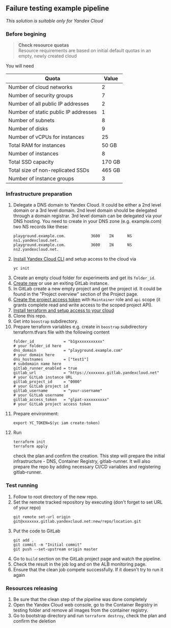## Failure testing example pipeline ##

*This solution is suitable only for Yandex Cloud*
### Before begining ###

>**Check resource quotas** </br>
> Resource requirements are based on initial default quotas in an empty, newly created cloud

You will need

|Quota|Value|
|-----|-----|
|Number of cloud networks|2|
|Number of security groups|7|
|Number of all public IP addresses|2|
|Number of static public IP addresses|1|
|Number of subnets|8|
|Number of disks|9|
|Number of vCPUs for instances|25|
|Total RAM for instances|50 GB|
|Number of instances|8| 
|Total SSD capacity|170 GB|
|Total size of non-replicated SSDs|465 GB|
|Number of instance groups|3|

### Infrastructure preparation ###

1.  Delegate a DNS domain to Yandex Cloud. It could be either a 2nd level domain or a 3rd level domain.
    2nd level domain should be delegated through a domain registrar.
    3rd level domain can be delegated via your DNS hosting.
    You need to create in your DNS zone (e.g. example.com) two NS records like these:
    ```
    playground.example.com.           3600    IN      NS      ns1.yandexcloud.net.
    playground.example.com.           3600    IN      NS      ns2.yandexcloud.net.
    ```
1.  [Install Yandex Cloud CLI](https://cloud.yandex.ru/docs/cli/quickstart) and setup access to the cloud via
    ```
    yc init
    ```
1.  Create an empty cloud folder for experiments and get its `folder_id`.
1.  [Create new](https://cloud.yandex.ru/docs/managed-gitlab/quickstart) or use an exiting GitLab instance.
1.  In GitLab create a new empty project and get the project id. It could be found in the "Project overview" section of the Project page.
1.  [Create the project access token](https://docs.gitlab.com/ee/user/project/settings/project_access_tokens.html) with `Maintainer` role and `api` scope (it grants complete read and write access to the scoped project API).
1.  [Install terraform and setup access to your cloud](https://cloud.yandex.ru/docs/tutorials/infrastructure-management/terraform-quickstart) 
1.  Clone this repo.
1.  Get into `boostrap` subdirectory.
1.  Prepare terraform variables e.g. create in `boostrap` subdirectory terraform.tfvars file with the following content 
    ```
    folder_id             = "b1gxxxxxxxxxxx"                              # your folder_id here
    dns_domain            = "playground.example.com"                      # your domain here
    dns_hostnames         = ["test1"]                                     # subdomain name here
    gitlab_runner_enabled = true
    gitlab_url            = "https://xxxxxxx.gitlab.yandexcloud.net"      # your GitLab instance URL
    gitlab_project_id     = "0000"                                        # your GitLab project id
    gitlab_username       = "your-username"                               # your GitLab username
    gitlab_access_token   = "glpat-xxxxxxxxxx"                            # your GitLab project access token
    ```
1.  Prepare environment:
    ```
    export YC_TOKEN=$(yc iam create-token)
    ``` 
1.  Run 
    ```
    terraform init
    terraform apply
    ``` 
    check the plan and confirm the creation. This step will prepare the initial infrastructure - DNS, Container Registry, gitlab-runner. It will also prepare the repo by adding necessary CI/CD variables and registering gitlab-runner.

### Test running ###
1.  Follow to root directory of the new repo.
1.  Set the remote tracked repository by executing (don't forget to set URL of your repo)
    ```
    git remote set-url origin git@xxxxxxx.gitlab.yandexcloud.net:new/repo/location.git
    ```
1.  Put the code to GitLab 
    ```
    git add .
    git commit -m "Initial commit"
    git push --set-upstream origin master
    ```
1.  Go to `build` section on the GitLab project page and watch the pipeline.
1.  Check the result in the job log and on the ALB monitoring page.
1.  Ensure that the clean job compete successfully. If it doesn't try to run it again

### Resources releasing ###
1.  Be sure that the clean step of the pipeline was done completely
1.  Open the Yandex Cloud web console, go to the Container Registry in testing folder and remove all images from the container registry.
1.  Go to bootstrap directory and run `terraform destroy`, check the plan and confirm the deletion
